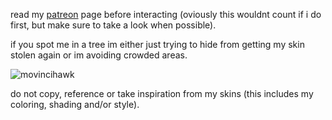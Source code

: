 read my [patreon](https://www.patreon.com/justdem4n/about) page before interacting (oviously this wouldnt count if i do first, but make sure to take a look when possible).

if you spot me in a tree im either just trying to hide from getting my skin stolen again or im avoiding crowded areas.

![movincihawk](https://github.com/user-attachments/assets/e9626678-badd-414e-9933-6798ab905a2e)

do not copy, reference or take inspiration from my skins (this includes my coloring, shading and/or style).
